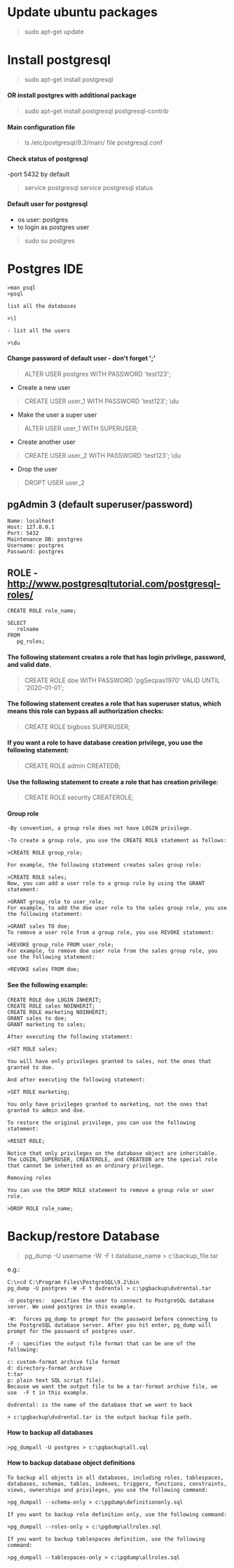 # Update ubuntu packages
>sudo apt-get update

# Install postgresql
>sudo apt-get install postgresql

#### OR install postgres with additional package
>sudo apt-get install postgresql postgresql-contrib

#### Main configuration file
>ls /etc/postgresql/9.3/main/
>file postgresql.conf

#### Check status of postgresql
-port 5432 by default

>service postgresql
>service postgresql status

#### Default user for postgresql
- os user: postgres
- to login as postgres user

>sudo su postgres

# Postgres IDE
```
>man psql
>psql

list all the databases

>\l

- list all the users

>\du
```

#### Change password of default user - don't forget ';'

>ALTER USER postgres WITH PASSWORD 'test123';

- Create a new user

>CREATE USER user_1 WITH PASSWORD 'test123';
>\du

- Make the user a super user

>ALTER USER user_1 WITH SUPERUSER;

- Create another user
>CREATE USER user_2 WITH PASSWORD 'test123';
>\du

- Drop the user
>DROPT USER user_2

## pgAdmin 3 (default superuser/password)
```
Name: localhost
Host: 127.0.0.1
Port: 5432
Maintenance DB: postgres
Username: postgres
Password: postgres
```

## ROLE -http://www.postgresqltutorial.com/postgresql-roles/
```
CREATE ROLE role_name;

SELECT
   rolname
FROM
   pg_roles;
```

#### The following statement creates a role that has login privilege, password, and valid date.

>CREATE ROLE doe WITH PASSWORD 'pgSecpas1970' VALID UNTIL '2020-01-01';

#### The following statement creates a role that has superuser status, which means this role can bypass all authorization checks:

>CREATE ROLE bigboss SUPERUSER;

#### If you want a role to have database creation privilege, you use the following statement:

>CREATE ROLE admin CREATEDB;

#### Use the following statement to create a role that has creation privilege:

>CREATE ROLE security CREATEROLE;

#### Group role

```
-By convention, a group role does not have LOGIN privilege.

-To create a group role, you use the CREATE ROLE statement as follows:

>CREATE ROLE group_role;

For example, the following statement creates sales group role:

>CREATE ROLE sales;
Now, you can add a user role to a group role by using the GRANT statement:

>GRANT group_role to user_role;
For example, to add the doe user role to the sales group role, you use the following statement:

>GRANT sales TO doe;
To remove a user role from a group role, you use REVOKE statement:

>REVOKE group_role FROM user_role;
For example, to remove doe user role from the sales group role, you use the following statement:

>REVOKE sales FROM doe;
```

#### See the following example:
```
CREATE ROLE doe LOGIN INHERIT;
CREATE ROLE sales NOINHERIT;
CREATE ROLE marketing NOINHERIT;
GRANT sales to doe;
GRANT marketing to sales;

After executing the following statement:

>SET ROLE sales;

You will have only privileges granted to sales, not the ones that granted to doe.

And after executing the following statement:

>SET ROLE marketing;

You only have privileges granted to marketing, not the ones that granted to admin and doe.

To restore the original privilege, you can use the following statement:

>RESET ROLE;

Notice that only privileges on the database object are inheritable. The LOGIN, SUPERUSER, CREATEROLE, and CREATEDB are the special role that cannot be inherited as an ordinary privilege.

Removing roles

You can use the DROP ROLE statement to remove a group role or user role.

>DROP ROLE role_name;

```

# Backup/restore Database

>pg_dump -U username -W -F t database_name > c:\backup_file.tar

e.g.:
```
C:\>cd C:\Program Files\PostgreSQL\9.2\bin
pg_dump -U postgres -W -F t dvdrental > c:\pgbackup\dvdrental.tar

-U postgres:  specifies the user to connect to PostgreSQL database server. We used postgres in this example.

-W:  forces pg_dump to prompt for the password before connecting to the PostgreSQL database server. After you hit enter, pg_dump will prompt for the password of postgres user.

-F : specifies the output file format that can be one of the following:

c: custom-format archive file format
d: directory-format archive
t:tar
p: plain text SQL script file).
Because we want the output file to be a tar-format archive file, we use  -F t in this example.

dvdrental: is the name of the database that we want to back

> c:\pgbackup\dvdrental.tar is the output backup file path.

```

#### How to backup all databases

```
>pg_dumpall -U postgres > c:\pgbackup\all.sql
```

#### How to backup database object definitions

```
To backup all objects in all databases, including roles, tablespaces, databases, schemas, tables, indexes, triggers, functions, constraints, views, ownerships and privileges, you use the following command:

>pg_dumpall --schema-only > c:\pgdump\definitiononly.sql

If you want to backup role definition only, use the following command:

>pg_dumpall --roles-only > c:\pgdump\allroles.sql

If you want to backup tablespaces definition, use the following command:

>pg_dumpall --tablespaces-only > c:\pgdump\allroles.sql
```
